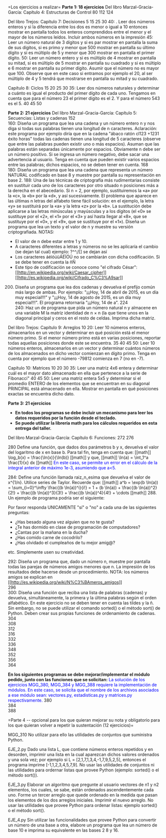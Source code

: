 
=Los ejercicios a realizar=
**Parte 1: 18 ejercicios**
Del libro Marzal-Gracia-García:
Capítulo 4: Estructuras de Control
80
112
124

Del libro Trejos:
Capítulo 7: Decisiones
5
15
25
30
40: . Leer dos números enteros y si la diferencia entre los dos es menor o igual a 10 entonces mostrar en pantalla todos los enteros comprendidos entre el menor y el mayor de los números leídos. Incluir ambos números en la impresión
45: Leer un número natural de 3 dígitos y si es par mostrar en pantalla la suma de sus dígitos, si es primo y menor que 500 mostrar en pantalla su último dígito y si es múltiplo de 5 y menor que 300 mostrar en pantalla el primer dígito.
50: Leer un número entero y si es múltiplo de 4 mostrar en pantalla su mitad, si es múltiplo de 5 mostrar en pantalla su cuadrado y si es múltiplo e 6 mostrar en pantalla su primer dígito. Asumir que el número no es mayor que 100. Observe que en este caso si entramos por ejemplo el 20, al ser múltiplo de 4 y 5 tendrá que mostrarse en pantalla su mitad y su cuadrado.

Capítulo 8: Ciclos
15
20
25
30
35: Leer dos números naturales y determinar a cuánto es igual el producto del primer dígito de cada uno. Tengamos en cuenta que para el número 23 el primer dígito es el 2. Y para el número 543 es el 5.
40
45
50

**Parte 2: 21 ejercicios**
Del libro Marzal-Gracia-García:
Capítulo 5: Secuencias: Listas y cadenas
152   
160: Diseña un programa que lea una cadena y un número entero n y nos diga si todas sus palabras tienen una longitud de n caracteres. Aclaración: este programa por ejemplo diría que en la cadena "ábaco ratón cl123         +1231      éxito  horas" todas las cadenas tienen una longitud de 5 caracteres (observe que entre las palabras pueden existir uno o más espacios). Asuman que las palabras están separadas únicamente por espacios. Obviamente n debe ser un número positivo. Si se ingresa un número negativo, debe sacar una advertencia al usuario. Tenga en cuenta que pueden existir varios espacios entre las palabras; dichos espacios, no se deben tener en cuenta.
168   
180: Diseña un programa que lea una cadena que representa un número NATURAL codificado en base 8 y muestre por pantalla su representación en base 2.
188: Una de las técnicas de criptografía más rudimentarias consiste en sustituir cada uno de los caracteres por otro situado n posiciones más a la derecha en el abecedario. Si n = 2, por ejemplo, sustituiremos la «a» por la «c», la «b» por la «d», y así sucesivamente. El problema
que aparece en las últimas n letras del alfabeto tiene fácil solución: en el ejemplo, la letra «y» se sustituirá por la «a» y la letra «z» por la «b». La sustitución debe aplicarse a las letras minúsculas y mayúsculas y a los dígitos (el «0» se sustituye por el «2», el «1» por el «3» y así hasta llegar al «8», que se sustituye por el «0», y el «9», que se sustituye por el «1»). Diseña un programa que lea un texto y el valor de n y muestre su versión criptografiada.
NOTAS:
- El valor de n debe estar entre 1 y 10.
- A caracteres diferentes a letras y números no se les aplicaría el cambio (se dejan tal cual) ejemplo: ?^^¡![] se dejan así
- Los caracteres áéíóúüÁÉÍÓÚ no se cambiarán con dicha codificación. Si se debe tener en cuenta la ñÑ
- Este tipo de codificación se conoce como "el cifrado César": [[http://en.wikipedia.org/wiki/Caesar_cipher]] [[http://es.wikipedia.org/wiki/Cifrado_C%C3%A9sar]]

200. Diseña un programa que lea dos cadenas y devuelva el prefijo común más largo de ambas. Por ejemplo: "¡¡¡Hoy, 14 de abril de 2015, es un día muy especial!!!" y "¡¡¡Hoy, 14 de agosto de 2015, es un día muy especial!!!". El programa retornaría "¡¡¡Hoy, 14 de a".
224   
240: Haz un de programa que pida un número natural n y almacene en una variable M la matríz identidad de n × n (la que tiene unos en la diagonal principal y ceros en el resto de celdas. Imprima dicha matriz.

Del libro Trejos:
Capítulo 9: Arreglos
10
20: Leer 10 números enteros, almacenarlos en un vector y determinar en qué posición está el menor número primo. Si el menor número primo está en varias posiciones, reportar todas aquellas posiciones donde este se encuentra.
35
40
45
50: Leer 10 números enteros, almacenarlos en un vector y determinar cuántos números de los almacenados en dicho vector comienzan en dígito primo. Tenga en cuenta por ejemplo que el número -79812 comienza en 7 (no en -7).

Capítulo 10: Matrices
10
20
30
35: Leer una matriz 4x6 entera y determinar cuál es el mayor dato almacenado en ella que pertenece a la serie de Fibonacci"
40
45
50: Leer una matriz entera 5x5 y determinar si el promedio ENTERO de los elementos que se encuentran en su diagonal PRINCIPAL está almacenado en ella. Mostrar en pantalla en qué posiciones exactas se encuentra dicho dato.



**Parte 3: 21 ejercicios**
* **En todos los programas se debe incluir un mecanismo para leer los datos requeridos por la función desde el teclado.**
* **Se puede utilizar la librería math para los cálculos requeridos en esta entrega del taller.**


Del libro Marzal-Gracia-García:
Capítulo 6: Funciones:
272
276   

280 Define una función, que dados dos parámetros b y x, devuelva el valor del logaritmo de x en base b. Para tal fin, tenga en cuenta que:
[[math]]
\log_b(x) = \frac{\ln(x)}{\ln(b)}
[[math]]
y que,
[[math]]
\ln(a) = \int_1^a \frac{1}{x} dx
[[math]]
<span style="color: #0000ff;">En este caso, se permite un error en el cálculo de la integral anterior de máximo 1e-3, asumiendo que a<5.</span>

284: Define una función llamada raiz_n_esima que devuelva el valor de x^{1/n}. Utilice series de Taylor. Recuerde que:
[[math]]
a^b = \exp(b \ln(a)) = \sum_{i=0}^\infty \frac{(b \ln(a))^i}{i!} = 1 + (b \ln(a)) + \frac{(b \ln(a))^2}{2!} + \frac{(b \ln(a))^3}{3!} + \frac{(b \ln(a))^4}{4!} + \cdots
[[math]]
288. Un ejemplo de programa podría ser el siguiente:

Por favor responda UNICAMENTE "sí" o "no" a cada una de las siguientes preguntas:

* ¿Has besado alguna vez alguien que no te gusta?
* ¿Te has dormido en clase de programación de computadores?
* ¿Cantas por la mañana en la ducha?
* ¿Has comido carne de cocodrilo?
* ¿Has olvidado el cumpleaños de tu mejor amig@?

etc. Simplemente usen su creatividad.

292: Diseña un programa que, dado un número n, muestre por pantalla todas las parejas de números amigos menores que n. La impresión de los resultados debe hacerse desde un procedimiento. NOTA: los números amigos se explican en [[http://es.wikipedia.org/wiki/N%C3%BAmeros_amigos]]   
296   
300: Diseña una función que reciba una lista de palabras (cadenas) y devuelva, simultáneamente, la primera y la última palabras según el orden alfabético. En este ejercicio no se deben tener en cuenta las tildes y la ñ. Sin embargo, no se puede utilizar el comando sorted() o el método sort() de Python. Deben crear sus propias funciones de ordenamiento de cadenas.
304   
308   
312   
316   
332   
336   
348   
352   
356   
364   

**En los siguientes programas se debe mejorar/implementar el módulo pedido, junto con las funciones que se solicitan:**
<span style="color: #0000ff;">La solución de los ejercicios MGG_380, MGG_384 y MGG_388 requiere la implementación de módulos. En este caso, se solicita que el nombre de los archivos asociados a ese módulo sean: vectores.py, estadisticas.py y matrices.py respectivamente.
</span>
380   
384   
388   

=Parte 4 -- opcional para los que quieran mejorar su nota y obligatorio para los que quieran volver a repetir la sustentación (12 ejercicios)=





MGG_310 No utilizar para ello las utilidades de conjuntos que suministra Python. 

EJE_2.py Dado una lista L, que contiene números enteros repetidos y en desorden, imprimir una lista en la cual aparezcan dichos valores ordenados y una sola vez; por ejemplo si L = [2,1,7,1,3,4,-1,7,9,5,2,5], entonces el programa imprime [-1,1,2,3,4,5,7,9]. No usar las utilidades de conjuntos ni las utilidades para ordernar listas que provee Python (ejemplo: sorted() o el método sort()). 

EJE_3.py Elaborar un algoritmo que pregunte al usuario vectores de n1 y n2 elementos, los cuales, se sabe, están ordenados ascendentemente cada uno. Forme un tercer arreglo que quede ordenado en la medida que pasan los elementos de los dos arreglos iniciales. Imprimir el nuevo arreglo. No usar las utilidades que provee Python para ordenar listas: ejemplo sorted() o el método sort(). 

EJE_4.py Sin utilizar las funcionalidades que provee Python para convertir un número de una base a otra, elabore un programa que lea un número de base 10 e imprima su equivalente en las bases 2 8 y 16. 
